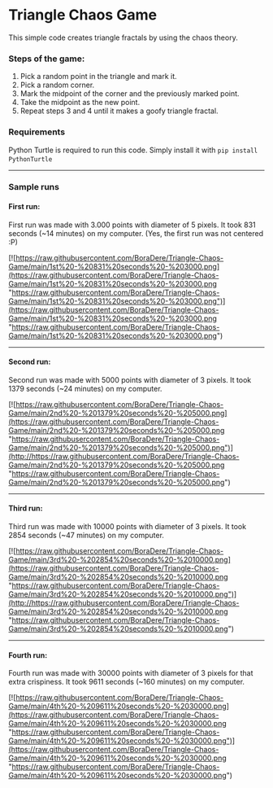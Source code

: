 # Triangle Chaos Game
This simple code creates triangle fractals by using the chaos theory.

### Steps of the game:
1. Pick a random point in the triangle and mark it.
1. Pick a random corner.
1. Mark the midpoint of the corner and the previously marked point.
1. Take the midpoint as the new point.
1. Repeat steps 3 and 4 until it makes a goofy triangle fractal.

### Requirements
Python Turtle is required to run this code. Simply install it with `pip install PythonTurtle`

------------


### Sample runs

#### First run:
First run was made with 3.000 points with diameter of 5 pixels. It took 831 seconds (~14 minutes) on my computer. (Yes, the first run was not centered :P)

[![https://raw.githubusercontent.com/BoraDere/Triangle-Chaos-Game/main/1st%20-%20831%20seconds%20-%203000.png](https://raw.githubusercontent.com/BoraDere/Triangle-Chaos-Game/main/1st%20-%20831%20seconds%20-%203000.png "https://raw.githubusercontent.com/BoraDere/Triangle-Chaos-Game/main/1st%20-%20831%20seconds%20-%203000.png")](https://raw.githubusercontent.com/BoraDere/Triangle-Chaos-Game/main/1st%20-%20831%20seconds%20-%203000.png "https://raw.githubusercontent.com/BoraDere/Triangle-Chaos-Game/main/1st%20-%20831%20seconds%20-%203000.png")

------------


#### Second run:
Second run was made with 5000 points with diameter of 3 pixels. It took 1379 seconds (~24 minutes) on my computer.

[![https://raw.githubusercontent.com/BoraDere/Triangle-Chaos-Game/main/2nd%20-%201379%20seconds%20-%205000.png](https://raw.githubusercontent.com/BoraDere/Triangle-Chaos-Game/main/2nd%20-%201379%20seconds%20-%205000.png "https://raw.githubusercontent.com/BoraDere/Triangle-Chaos-Game/main/2nd%20-%201379%20seconds%20-%205000.png")](http://https://raw.githubusercontent.com/BoraDere/Triangle-Chaos-Game/main/2nd%20-%201379%20seconds%20-%205000.png "https://raw.githubusercontent.com/BoraDere/Triangle-Chaos-Game/main/2nd%20-%201379%20seconds%20-%205000.png")

------------


#### Third run:
Third run was made with 10000 points with diameter of 3 pixels. It took 2854 seconds (~47 minutes) on my computer.

[![https://raw.githubusercontent.com/BoraDere/Triangle-Chaos-Game/main/3rd%20-%202854%20seconds%20-%2010000.png](https://raw.githubusercontent.com/BoraDere/Triangle-Chaos-Game/main/3rd%20-%202854%20seconds%20-%2010000.png "https://raw.githubusercontent.com/BoraDere/Triangle-Chaos-Game/main/3rd%20-%202854%20seconds%20-%2010000.png")](http://https://raw.githubusercontent.com/BoraDere/Triangle-Chaos-Game/main/3rd%20-%202854%20seconds%20-%2010000.png "https://raw.githubusercontent.com/BoraDere/Triangle-Chaos-Game/main/3rd%20-%202854%20seconds%20-%2010000.png")

------------
#### Fourth run:
Fourth run was made with 30000 points with diameter of 3 pixels for that extra crispiness. It took 9611 seconds (~160 minutes) on my computer.

[![https://raw.githubusercontent.com/BoraDere/Triangle-Chaos-Game/main/4th%20-%209611%20seconds%20-%2030000.png](https://raw.githubusercontent.com/BoraDere/Triangle-Chaos-Game/main/4th%20-%209611%20seconds%20-%2030000.png "https://raw.githubusercontent.com/BoraDere/Triangle-Chaos-Game/main/4th%20-%209611%20seconds%20-%2030000.png")](https://raw.githubusercontent.com/BoraDere/Triangle-Chaos-Game/main/4th%20-%209611%20seconds%20-%2030000.png "https://raw.githubusercontent.com/BoraDere/Triangle-Chaos-Game/main/4th%20-%209611%20seconds%20-%2030000.png")
